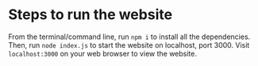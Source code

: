 # Steps to run the website
From the terminal/command line, run `npm i` to install all the dependencies.
Then, run `node index.js` to start the website on localhost, port 3000.
Visit `localhost:3000` on your web browser to view the website.
